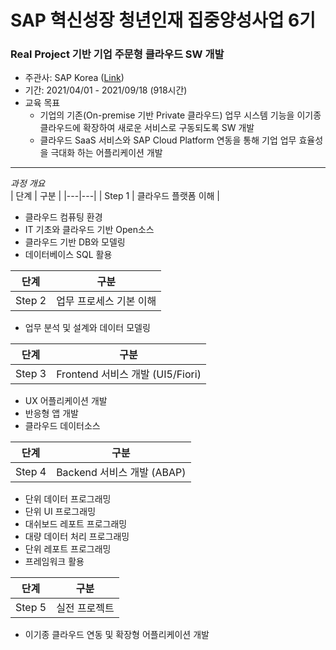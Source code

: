 # SAP 혁신성장 청년인재 집중양성사업 6기
### Real Project 기반 기업 주문형 클라우드 SW 개발
* 주관사: SAP Korea ([Link](https://www.sap.com/korea/index.html))
* 기간: 2021/04/01 - 2021/09/18 (918시간)
* 교육 목표
  * 기업의 기존(On-premise 기반 Private 클라우드) 업무 시스템 기능을 이기종 클라우드에 확장하여 새로운 서비스로 구동되도록 SW 개발
  * 클라우드 SaaS 서비스와  SAP Cloud Platform 연동을 통해 기업 업무 효율성을 극대화 하는 어플리케이션 개발

---

_과정 개요_  
| 단계 | 구분 |
|---|---|
| Step 1 | 클라우드 플랫폼 이해 |
* 클라우드 컴퓨팅 환경
* IT 기초와 클라우드 기반 Open소스
* 클라우드 기반 DB와 모델링
* 데이터베이스 SQL 활용

| 단계 | 구분 |
|---|---|
| Step 2 | 업무 프로세스 기본 이해 |
* 업무 분석 및 설계와 데이터 모델링

| 단계 | 구분 |
|---|---|
| Step 3 | Frontend 서비스 개발 (UI5/Fiori) |
* UX 어플리케이션 개발
* 반응형 앱 개발
* 클라우드 데이터소스

| 단계 | 구분 |
|---|---|
| Step 4 | Backend 서비스 개발 (ABAP) |
* 단위 데이터 프로그래밍
* 단위 UI 프로그래밍
* 대쉬보드 레포트 프로그래밍
* 대량 데이터 처리 프로그래밍
* 단위 레포트 프로그래밍
* 프레임워크 활용

| 단계 | 구분 |
|---|---|
| Step 5 | 실전 프로젝트 |
* 이기종 클라우드 연동 및 확장형 어플리케이션 개발
